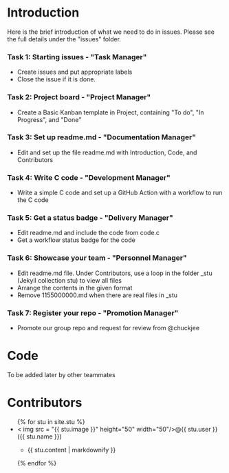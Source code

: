 # Introduction
Here is the brief introduction of what we need to do in issues. Please see the full details under the "issues" folder.
### Task 1: Starting issues - "Task Manager"
- Create issues and put appropriate labels
- Close the issue if it is done.

### Task 2: Project board - "Project Manager"
- Create a Basic Kanban template in Project, containing "To do", "In Progress", and "Done"

### Task 3: Set up readme.md - "Documentation Manager"
- Edit and set up the file readme.md with Introduction, Code, and Contributors

### Task 4: Write C code - "Development Manager"
- Write a simple C code and set up a GitHub Action with a workflow to run the C code

### Task 5: Get a status badge - "Delivery Manager"
- Edit readme.md and include the code from code.c
- Get a workflow status badge for the code

### Task 6: Showcase your team - "Personnel Manager"
- Edit readme.md file. Under Contributors, use a loop in the folder _stu (Jekyll collection stu) to view all files
- Arrange the contents in the given format
- Remove 1155000000.md when there are real files in _stu

### Task 7: Register your repo - "Promotion Manager"
- Promote our group repo and request for review from @chuckjee

# Code 
To be added later by other teammates

# Contributors
<ul> 
  {% for stu in site.stu %} 
   <li>< img src = "{{ stu.image }}" height="50" width="50"/>@{{ stu.user }}({{ stu.name }}) 
   <ul> 
   <li><p>{{ stu.content | markdownify }}</p ></li> 
   </ul> 
   </li> 
  {% endfor %} 
 </ul> 
